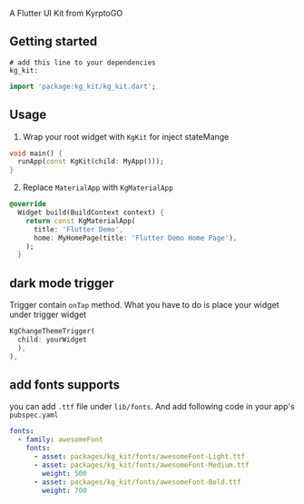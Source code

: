 <!--
This README describes the package. If you publish this package to pub.dev,
this README's contents appear on the landing page for your package.

For information about how to write a good package README, see the guide for
[writing package pages](https://dart.dev/guides/libraries/writing-package-pages).

For general information about developing packages, see the Dart guide for
[creating packages](https://dart.dev/guides/libraries/create-library-packages)
and the Flutter guide for
[developing packages and plugins](https://flutter.dev/developing-packages).
-->

A Flutter UI Kit from KyrptoGO

## Getting started

```
# add this line to your dependencies
kg_kit:
```

```dart
import 'package:kg_kit/kg_kit.dart';
```

## Usage

1. Wrap your root widget with `KgKit` for inject stateMange

```dart
void main() {
  runApp(const KgKit(child: MyApp()));
}
```

2. Replace `MaterialApp` with `KgMaterialApp`

```dart
@override
  Widget build(BuildContext context) {
    return const KgMaterialApp(
      title: 'Flutter Demo',
      home: MyHomePage(title: 'Flutter Demo Home Page'),
    );
  }
```

## dark mode trigger

Trigger contain `onTap` method. What you have to do is place your widget under trigger widget

```dart
KgChangeThemeTrigger(
  child: yourWidget
  ),
),
```

## add fonts supports

you can add `.ttf` file under `lib/fonts`. And add following code in your app's `pubspec.yaml`

```yaml
fonts:
  - family: awesomeFont
    fonts:
      - asset: packages/kg_kit/fonts/awesomeFont-Light.ttf
      - asset: packages/kg_kit/fonts/awesomeFont-Medium.ttf
        weight: 500
      - asset: packages/kg_kit/fonts/awesomeFont-Bold.ttf
        weight: 700
```
